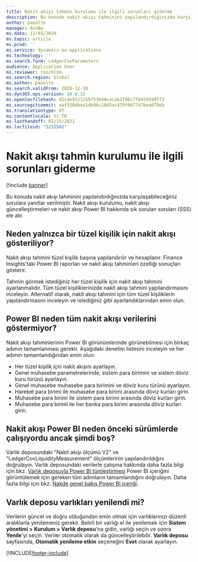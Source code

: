 ```yaml
---
title: Nakit akışı tahmin kurulumu ile ilgili sorunları giderme
description: Bu konuda nakit akışı tahminini yapılandırdığınızda karşılaşabileceğiniz sorulara yanıtlar verilmiştir. Nakit akışı kurulumu, nakit akışı güncelleştirmeleri ve nakit akışı Power BI hakkında sık sorulan soruları (SSS) ele alır.
author: panolte
manager: AnnBe
ms.date: 12/03/2020
ms.topic: article
ms.prod: ''
ms.service: dynamics-ax-applications
ms.technology: ''
ms.search.form: LedgerCovParameters
audience: Application User
ms.reviewer: roschlom
ms.search.region: Global
ms.author: panolte
ms.search.validFrom: 2020-12-30
ms.dyn365.ops.version: 10.0.15
ms.openlocfilehash: d1cde9321259753bd0cacab3706c7f8455598ff3
ms.sourcegitcommit: eaf330dbee1db96c20d5ac479f007747bea079eb
ms.translationtype: HT
ms.contentlocale: tr-TR
ms.lasthandoff: 02/15/2021
ms.locfileid: "5232501"
---
```

# <a name="troubleshoot-cash-flow-forecasting-setup"></a>Nakit akışı tahmin kurulumu ile ilgili sorunları giderme

[!include [banner](../includes/banner.md)]

Bu konuda nakit akışı tahminini yapılandırdığınızda karşılaşabileceğiniz sorulara yanıtlar verilmiştir. Nakit akışı kurulumu, nakit akışı güncelleştirmeleri ve nakit akışı Power BI hakkında sık sorulan soruları (SSS) ele alır.

## <a name="why-is-cash-flow-shown-for-only-one-legal-entity"></a>Neden yalnızca bir tüzel kişilik için nakit akışı gösteriliyor?

Nakit akışı tahmini tüzel kişilik başına yapılandırılır ve hesaplanır. Finance Insights'taki Power BI raporları ve nakit akışı tahminleri özelliği sonuçları gösterir.

Tahmin görmek istediğiniz her tüzel kişilik için nakit akışı tahmini ayarlanmalıdır. Tüm tüzel kişiliklerinizde nakit akışı tahmini yapılandırmasını inceleyin. Alternatif olarak, nakit akışı tahmini için tüm tüzel kişiliklerin yapılandırmasını inceleyin ve istediğiniz gibi ayarlandıklarından emin olun.

## <a name="why-doesnt-power-bi-show-all-the-cash-flow-data"></a>Power BI neden tüm nakit akışı verilerini göstermiyor?

Nakit akışı tahminlerinin Power BI görünümlerinde görünebilmesi için birkaç adımın tamamlanması gerekir. Aşağıdaki denetim listesini inceleyin ve her adımın tamamlandığından emin olun:

- Her tüzel kişilik için nakit akışını ayarlayın.
- Genel muhasebe parametrelerinde, sistem para birimini ve sistem döviz kuru türünü ayarlayın.
- Genel muhasebe muhasebe para birimini ve döviz kuru türünü ayarlayın.
- Hareket para birimi ile muhasebe para birimi arasında döviz kurları girin.
- Muhasebe para birimi ile sistem para birimi arasında döviz kurları girin.
- Muhasebe para birimi ile her banka para birimi arasında döviz kurları girin.

## <a name="why-did-cash-flow-power-bi-work-in-previous-versions-but-is-now-blank"></a>Nakit akışı Power BI neden önceki sürümlerde çalışıyordu ancak şimdi boş?

Varlık deposundaki "Nakit akışı ölçümü V2" ve "LedgerCovLiquidityMeasurement" ölçümlerinin yapılandırıldığını doğrulayın. Varlık deposundaki verilerle çalışma hakkında daha fazla bilgi için bkz. [Varlık deposuyla Power BI tümleştirmesi](../../fin-ops-core/dev-itpro/analytics/power-bi-integration-entity-store.md) Power BI içeriğini görüntülemek için gereken tüm adımların tamamlandığını doğrulayın. Daha fazla bilgi için bkz. [Nakde genel bakış Power BI içeriği](Cash-Overview-Power-BI-content.md).

## <a name="have-the-entity-store-entities-been-refreshed"></a>Varlık deposu varlıkları yenilendi mi?

Verilerin güncel ve doğru olduğundan emin olmak için varlıklarınızı düzenli aralıklarla yenilemeniz gerekir. Belirli bir varlığı el ile yenilemek için **Sistem yönetimi \> Kurulum \> Varlık deposu**'na gidin, varlığı seçin ve sonra **Yenile**'yi seçin. Veriler otomatik olarak da güncelleştirilebilir. **Varlık deposu** sayfasında, **Otomatik yenileme etkin** seçeneğini **Evet** olarak ayarlayın.


[!INCLUDE[footer-include](../../includes/footer-banner.md)]